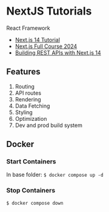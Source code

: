 # NextJS Tutorials

React Framework

* [Next.js 14 Tutorial](nextjs14-tutorial-codevolution.md)
* [Next.js Full Course 2024](nextjs14-full-course-2024.md)
* [Building REST APIs with Next.js 14](nextjs14-building-rest-api-fcc.md)

## Features

1. Routing
2. API routes
3. Rendering
4. Data Fetching
5. Styling
6. Optimization
7. Dev and prod build system

## Docker

### Start Containers

In base folder:
`$ docker compose up -d`

### Stop Containers

`$ docker compose down`